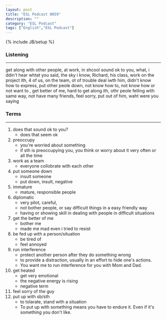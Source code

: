 ```yaml
---
layout: post
title: "ESL Podcast 0059"
description: ""
category: "ESL Podcast"
tags: ["English","ESL Podcast"]
---
```

{% include JB/setup %}

### Listening
-----
get along with other people, at work, in shcool
sound ok to you, what, i ddin't hear whtat  you said, the sky i know, Richard, his class, work on the project ith, 4 of us, on the team, ot of trouble deal iwth him, didn't know how to express, put other peole down, not know how to, not know how or not want to , get better of me, hard to get along ith, othr peole felling with same way, not have many friends, feel sorry, put out of him, waht were you saying


### Terms
--------
1. does that sound ok to you?
    * does that seem ok
2. preoccupy 
    * you're worried about something
    * if sth is preoccupying you, you think or worry about it very often or all the time
3. work as a team
    * everyone collobrate with each other
4. put someone down
    * insult someone
    * put down, insult, negative 
5. immature
    * mature, responsible people
6. diplomatic
    * very pilot, careful, 
    * not bother people, or say difficult things in a easy friendly way
    * having or showing skill in dealing with people in difficult situations
7. get the better of me
    * bother me 
    * made me mad even i tried to resist
8. be fed up with a person/situation
    * be tired of 
    * feel annoyed
9. run interference 
    * protect another person after they do something wrong
    * to provide a distraction, usually in an effort to hide one's actions.
    * You want me to run interference for you with Mom and Dad.
10. get heated
    * get very emotional
    * the negative energy is rising
    * negative term
11. feel sorry of the guy
12. put up with sb/sth
    * to tolarate, stand with a situation
    * To put up with something means you have to endure it. Even if it's something you don't like.